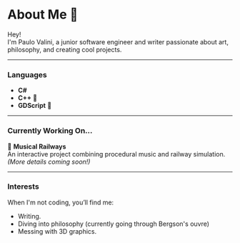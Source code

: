 # About Me 🦉  

Hey!  
I'm Paulo Valini, a junior software engineer and writer passionate about art, philosophy, and creating cool projects.

---

### **Languages**  
- **C#**
- **C++** 🌱  
- **GDScript** 🌱

---

### **Currently Working On...**  
🚂 **Musical Railways**   
An interactive project combining procedural music and railway simulation. *(More details coming soon!)*  

---

### **Interests**  
When I'm not coding, you’ll find me:  
- Writing.
- Diving into philosophy (currently going through Bergson's ouvre)
- Messing with 3D graphics. 
